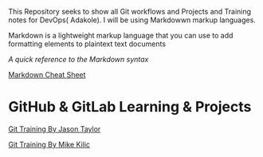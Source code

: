 
This Repository  seeks to show all Git workflows and Projects and Training notes for DevOps( Adakole). I will be using Markdowwn markup languages.

Markdown is a lightweight markup language that you can use to add formatting elements to plaintext text documents

*A quick reference to the Markdown syntax*


[Markdown Cheat Sheet](https://www.markdownguide.org/cheat-sheet/)


# GitHub & GitLab Learning & Projects

[Git Training By Jason Taylor](https://www.udemy.com/course/git-complete/learn/lecture/2117364#overview)

[Git Training By Mike Kilic](https://www.udemy.com/course/git-mastery-beginner-to-expert-with-github-gitlab/learn/)






